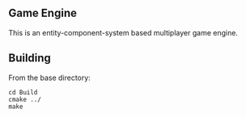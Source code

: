 ## Game Engine

This is an entity-component-system based multiplayer game engine.
  
## Building

From the base directory:
``` shell
cd Build  
cmake ../  
make  
```
